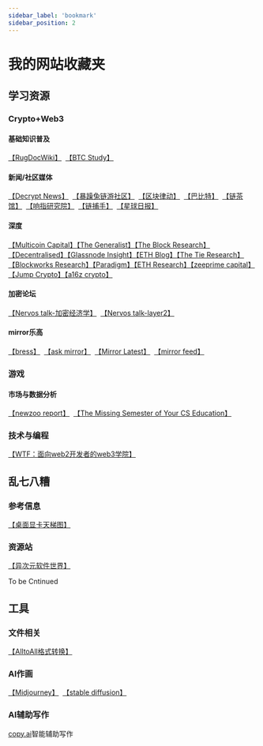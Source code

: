 ```yaml
---
sidebar_label: 'bookmark'
sidebar_position: 2
---
```


# 我的网站收藏夹

## 学习资源

### Crypto+Web3

#### 基础知识普及

[【RugDocWiki】](https://wiki.rugdoc.io/)&nbsp;&nbsp;[【BTC Study】](https://www.btcstudy.org/)&nbsp;&nbsp;


#### 新闻/社区媒体

[【Decrypt News】](https://decrypt.co/news)&nbsp;&nbsp;[【暴躁兔链游社区】](https://gamefi.ask4coin.com/)&nbsp;&nbsp;[【区块律动】](https://www.theblockbeats.info/)&nbsp;&nbsp;[【巴比特】](https://www.8btc.com/)&nbsp;&nbsp;[【链茶馆】](http://www.lianchaguan.com/)&nbsp;&nbsp;[【响指研究院】](https://research.snapfingers.com/)&nbsp;&nbsp;[【链捕手】](https://www.chaincatcher.com/)&nbsp;&nbsp;[【星球日报】](https://www.odaily.news/)&nbsp;&nbsp;

#### 深度

[【Multicoin Capital】](https://multicoin.capital/)[【The Generalist】](https://www.readthegeneralist.com/briefings)[【The Block Research】](https://www.theblockresearch.com/)[【Decentralised】](https://www.decentralised.co/)[【Glassnode Insight】](https://insights.glassnode.com/)[【ETH Blog】](https://blog.ethereum.org/)[【The Tie Research】](https://research.thetie.io/)[【Blockworks Research】](https://www.blockworksresearch.com/research)[【Paradigm】](https://www.paradigm.xyz/writing)[【ETH Research】](https://ethresear.ch/)[【zeeprime capital】](https://zeeprime.capital/blog)[【Jump Crypto】](https://jumpcrypto.com/writing/)[【a16z crypto】](https://a16zcrypto.com/)

#### 加密论坛

[【Nervos talk-加密经济学】](https://talk.nervos.org/c/chinese/37-category/37)&nbsp;&nbsp;[【Nervos talk-layer2】](https://talk.nervos.org/c/chinese/layer-2/36)&nbsp;&nbsp;

#### mirror乐高

[【bress】](https://bress.xyz/zh)&nbsp;&nbsp;[【ask mirror】](https://askmirror.xyz/)&nbsp;&nbsp;[【Mirror Latest】](https://mirror-latest.non-standard.net/)&nbsp;&nbsp;[【mirror feed】](https://www.mirrorfeed.xyz/)&nbsp;&nbsp;

### 游戏

#### 市场与数据分析

[【newzoo report】](https://newzoo.com/insights/trend-reports)&nbsp;&nbsp;[【The Missing Semester of Your CS Education】](https://missing-semester-cn.github.io/)&nbsp;&nbsp;

### 技术与编程

[【WTF：面向web2开发者的web3学院】](https://wtf.academy/)&nbsp;&nbsp;

## 乱七八糟

### 参考信息

[【桌面显卡天梯图】](https://www.mydrivers.com/zhuanti/tianti/gpu/)&nbsp;&nbsp;

### 资源站

[【异次元软件世界】](https://www.iplaysoft.com/)&nbsp;&nbsp;

To be Cntinued

## 工具

### 文件相关

[【AlltoAll格式转换】](https://www.alltoall.net/)&nbsp;&nbsp;

### AI作画

[【Midjourney】](https://www.midjourney.com/)&nbsp;&nbsp;[【stable diffusion】](https://beta.dreamstudio.ai/dream)&nbsp;&nbsp;

### AI辅助写作

[copy.ai](https://copy.ai/)智能辅助写作&nbsp;&nbsp;
